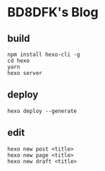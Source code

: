 # BD8DFK's Blog

## build 
```
npm install hexo-cli -g
cd hexo 
yarn
hexo server
```

## deploy
```
hexo deploy --generate
```

## edit 
```
hexo new post <title>
hexo new page <title>
hexo new draft <title>
```